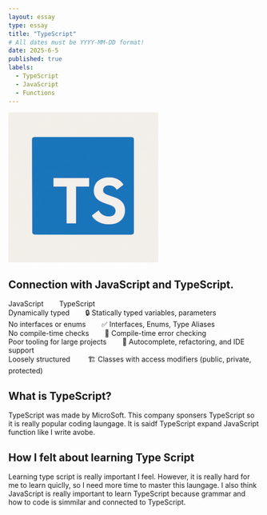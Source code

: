 ```yaml
---
layout: essay
type: essay
title: "TypeScript"
# All dates must be YYYY-MM-DD format!
date: 2025-6-5
published: true
labels:
  - TypeScript
  - JavaScript
  - Functions
---
```


<img width="300px" class="rounded float-start pe-4" src="../img/ts.png">

## Connection with JavaScript and TypeScript.

JavaScript	&nbsp;&nbsp;&nbsp;&nbsp;&nbsp;&nbsp;                TypeScript<br>
Dynamically typed	         &nbsp;&nbsp;&nbsp;&nbsp;&nbsp;&nbsp;          🔒 Statically typed variables, parameters<br>
No interfaces or enums	   &nbsp;&nbsp;&nbsp;&nbsp;&nbsp;&nbsp;          ✅ Interfaces, Enums, Type Aliases<br>
No compile-time checks	      &nbsp;&nbsp;&nbsp;&nbsp;&nbsp;&nbsp;       🧠 Compile-time error checking<br>
Poor tooling for large projects	  &nbsp;&nbsp;&nbsp;&nbsp;&nbsp;&nbsp;   🧰 Autocomplete, refactoring, and IDE support<br>
Loosely structured	           &nbsp;&nbsp;&nbsp; &nbsp;&nbsp;&nbsp;     🏗️ Classes with access modifiers (public, private, protected)<br>

## What is TypeScript?

TypeScript was made by MicroSoft. This company sponsers TypeScript so it is really popular coding laungage. It is saidf TypeScript expand JavaScript function like I write avobe.

## How I felt about learning Type Script

Learning type script is really important I feel. However, it is really hard for me to learn quiclly, so I need more time to master this laungage. I also think JavaScript is really important to learn TypeScript because grammar and how to code is simmilar and connected to TypeScript. 



